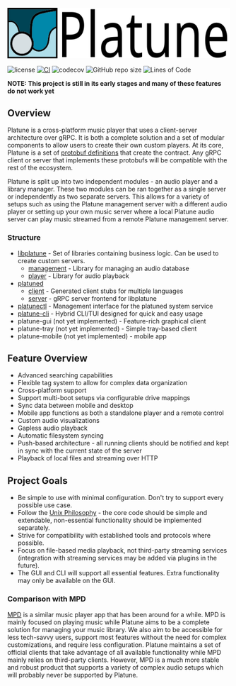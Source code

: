 ![Platune](res/platune-title.png)

![license](https://img.shields.io/badge/License-MIT%20or%20Apache%202-green.svg)
[![CI](https://github.com/aschey/Platune/actions/workflows/test.yml/badge.svg)](https://github.com/aschey/Platune/actions/workflows/test.yml)
![codecov](https://codecov.io/gh/aschey/platune/branch/main/graph/badge.svg?token=NWS6Q3W4FP)
![GitHub repo size](https://img.shields.io/github/repo-size/aschey/platune)
![Lines of Code](https://aschey.tech/tokei/github/aschey/platune)

**NOTE: This project is still in its early stages and many of these features do not work yet**

## Overview

Platune is a cross-platform music player that uses a client-server architecture over gRPC. It is both a complete solution and a set of modular components to allow users to create their own custom players. At its core, Platune is a set of [protobuf definitions](https://github.com/aschey/Platune/tree/main/platuned/proto) that create the contract. Any gRPC client or server that implements these protobufs will be compatible with the rest of the ecosystem.

Platune is split up into two independent modules - an audio player and a library manager.
These two modules can be ran together as a single server or independently as two separate servers.
This allows for a variety of setups such as using the Platune management server with a different audio player or setting up your own music server where a local Platune audio server can play music streamed from a remote Platune management server.

### Structure

- [libplatune](https://github.com/aschey/Platune/tree/main/libplatune) -
  Set of libraries containing business logic. Can be used to create custom servers.
  - [management](https://github.com/aschey/Platune/tree/main/libplatune/management) -
    Library for managing an audio database
  - [player](https://github.com/aschey/Platune/tree/main/libplatune/player) -
    Library for audio playback
- [platuned](https://github.com/aschey/Platune/tree/main/platuned)
  - [client](https://github.com/aschey/Platune/tree/main/platuned/client) -
    Generated client stubs for multiple languages
  - [server](https://github.com/aschey/Platune/tree/main/platuned/server) -
    gRPC server frontend for libplatune
- [platunectl](https://github.com/aschey/Platune/tree/main/platuned/server/src/bin/platunectl.rs) -
  Management interface for the platuned system service
- [platune-cli](https://github.com/aschey/Platune/tree/main/platune-cli) -
  Hybrid CLI/TUI designed for quick and easy usage
- platune-gui (not yet implemented) -
  Feature-rich graphical client
- platune-tray (not yet implemented) -
  Simple tray-based client
- platune-mobile (not yet implemented) - mobile app

## Feature Overview

- Advanced searching capabilities
- Flexible tag system to allow for complex data organization
- Cross-platform support
- Support multi-boot setups via configurable drive mappings
- Sync data between mobile and desktop
- Mobile app functions as both a standalone player and a remote control
- Custom audio visualizations
- Gapless audio playback
- Automatic filesystem syncing
- Push-based architecture - all running clients should be notified and kept in sync with the current state of the server
- Playback of local files and streaming over HTTP

## Project Goals

- Be simple to use with minimal configuration. Don't try to support every possible use case.
- Follow the [Unix Philosophy](https://en.wikipedia.org/wiki/Unix_philosophy) - the core code should be simple and extendable, non-essential functionality should be implemented separately.
- Strive for compatibility with established tools and protocols where possible.
- Focus on file-based media playback, not third-party streaming services (integration with streaming services may be added via plugins in the future).
- The GUI and CLI will support all essential features. Extra functionality may only be available on the GUI.

### Comparison with MPD

[MPD](https://www.musicpd.org/) is a similar music player app that has been around for a while. MPD is mainly focused on playing music while Platune aims to be a complete solution for managing your music library. We also aim to be accessible for less tech-savvy users, support most features without the need for complex customizations, and require less configuration. Platune maintains a set of official clients that take advantage of all available functionality while MPD mainly relies on third-party clients. However, MPD is a much more stable and robust product that supports a variety of complex audio setups which will probably never be supported by Platune.
